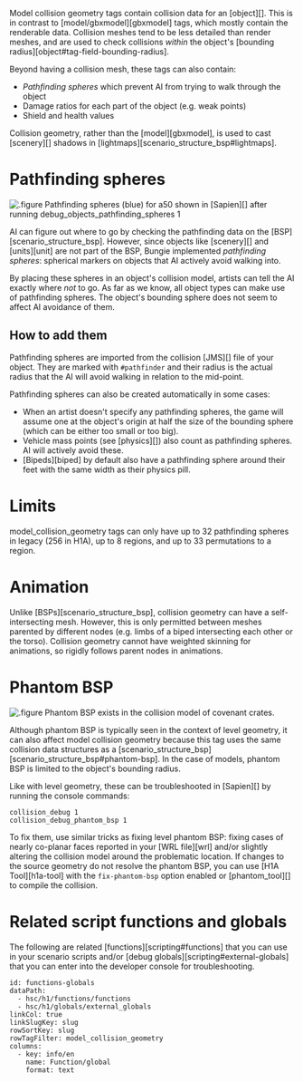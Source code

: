 Model collision geometry tags contain collision data for an [object][]. This is in contrast to [model/gbxmodel][gbxmodel] tags, which mostly contain the renderable data. Collision meshes tend to be less detailed than render meshes, and are used to check collisions _within_ the object's [bounding radius][object#tag-field-bounding-radius].

Beyond having a collision mesh, these tags can also contain:

* _Pathfinding spheres_ which prevent AI from trying to walk through the object
* Damage ratios for each part of the object (e.g. weak points)
* Shield and health values

Collision geometry, rather than the [model][gbxmodel], is used to cast [scenery][] shadows in [lightmaps][scenario_structure_bsp#lightmaps].

# Pathfinding spheres

![.figure Pathfinding spheres (blue) for a50 shown in [Sapien][] after running `debug_objects_pathfinding_spheres 1`](pathfinding-spheres.jpg)

AI can figure out where to go by checking the pathfinding data on the [BSP][scenario_structure_bsp]. However, since objects like [scenery][] and [units][unit] are not part of the BSP, Bungie implemented _pathfinding spheres_: spherical markers on objects that AI actively avoid walking into.

By placing these spheres in an object's collision model, artists can tell the AI exactly where _not_ to go. As far as we know, all object types can make use of pathfinding spheres. The object's bounding sphere does not seem to affect AI avoidance of them.

## How to add them
Pathfinding spheres are imported from the collision [JMS][] file of your object. They are marked with `#pathfinder` and their radius is the actual radius that the AI will avoid walking in relation to the mid-point.

Pathfinding spheres can also be created automatically in some cases:

* When an artist doesn't specify any pathfinding spheres, the game will assume one at the object's origin at half the size of the bounding sphere (which can be either too small or too big).
* Vehicle mass points (see [physics][]) also count as pathfinding spheres. AI will actively avoid these.
* [Bipeds][biped] by default also have a pathfinding sphere around their feet with the same width as their physics pill.

# Limits
model_collision_geometry tags can only have up to 32 pathfinding spheres in legacy (256 in H1A), up to 8 regions, and up to 33 permutations to a region.

# Animation
Unlike [BSPs][scenario_structure_bsp], collision geometry can have a self-intersecting mesh. However, this is only permitted between meshes parented by different nodes (e.g. limbs of a biped intersecting each other or the torso). Collision geometry cannot have weighted skinning for animations, so rigidly follows parent nodes in animations.

# Phantom BSP

![.figure Phantom BSP exists in the collision model of covenant crates.](phantom.jpg)

Although phantom BSP is typically seen in the context of level geometry, it can also affect model collision geometry because this tag uses the same collision data structures as a [scenario_structure_bsp][scenario_structure_bsp#phantom-bsp]. In the case of models, phantom BSP is limited to the object's bounding radius.

Like with level geometry, these can be troubleshooted in [Sapien][] by running the console commands:

```console
collision_debug 1
collision_debug_phantom_bsp 1
```

To fix them, use similar tricks as fixing level phantom BSP: fixing cases of nearly co-planar faces reported in your [WRL file][wrl] and/or slightly altering the collision model around the problematic location. If changes to the source geometry do not resolve the phantom BSP, you can use [H1A Tool][h1a-tool] with the `fix-phantom-bsp` option enabled or [phantom_tool][] to compile the collision.

# Related script functions and globals
The following are related [functions][scripting#functions] that you can use in your scenario scripts and/or [debug globals][scripting#external-globals] that you can enter into the developer console for troubleshooting.

```.table
id: functions-globals
dataPath:
  - hsc/h1/functions/functions
  - hsc/h1/globals/external_globals
linkCol: true
linkSlugKey: slug
rowSortKey: slug
rowTagFilter: model_collision_geometry
columns:
  - key: info/en
    name: Function/global
    format: text
```
